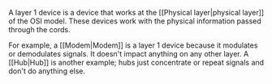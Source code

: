 A layer 1 device is a device that works at the [[Physical layer|physical layer]] of the OSI model. These devices work with the physical information passed through the cords.

For example, a [[Modem|Modem]] is a layer 1 device because it modulates or demodulates signals. It doesn't impact anything on any other layer. A [[Hub|Hub]] is another example; hubs just concentrate or repeat signals and don't do anything else.